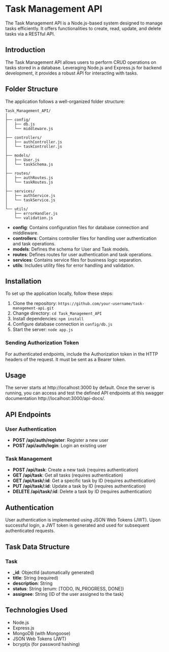 # Task Management API

The Task Management API is a Node.js-based system designed to manage tasks efficiently. It offers functionalities to create, read, update, and delete tasks via a RESTful API.

## Introduction

The Task Management API allows users to perform CRUD operations on tasks stored in a database. Leveraging Node.js and Express.js for backend development, it provides a robust API for interacting with tasks.

## Folder Structure

The application follows a well-organized folder structure:

```
Task_Management_API/
│
├── config/
│   ├── db.js
│   └── middleware.js
│
├── controllers/
│   ├── authController.js
│   └── taskController.js
│
├── models/
│   ├── User.js
│   └── taskSchema.js
│
├── routes/
│   ├── authRoutes.js
│   └── taskRoutes.js
│
├── services/
│   ├── authService.js
│   └── taskService.js
│
└── utils/
    ├── errorHandler.js
    └── validation.js
```

- **config**: Contains configuration files for database connection and middleware.
- **controllers**: Contains controller files for handling user authentication and task operations.
- **models**: Defines the schema for User and Task models.
- **routes**: Defines routes for user authentication and task operations.
- **services**: Contains service files for business logic separation.
- **utils**: Includes utility files for error handling and validation.

## Installation

To set up the application locally, follow these steps:

1. Clone the repository: `https://github.com/your-username/task-management-api.git`
2. Change directory: `cd Task_Management_API`
3. Install dependencies: `npm install`
4. Configure database connection in `config/db.js`
5. Start the server: `node app.js`

### Sending Authorization Token

For authenticated endpoints, include the Authorization token in the HTTP headers of the request. It must be sent as a Bearer token.

## Usage

The server starts at http://localhost:3000 by default. Once the server is running, you can access and test the defined API endpoints at this swagger documentation http://localhost:3000/api-docs/.

## API Endpoints

### User Authentication

- **POST /api/auth/register**: Register a new user
- **POST /api/auth/login**: Login an existing user

### Task Management

- **POST /api/task**: Create a new task (requires authentication)
- **GET /api/task**: Get all tasks (requires authentication)
- **GET /api/task/:id**: Get a specific task by ID (requires authentication)
- **PUT /api/task/:id**: Update a task by ID (requires authentication)
- **DELETE /api/task/:id**: Delete a task by ID (requires authentication)

## Authentication

User authentication is implemented using JSON Web Tokens (JWT). Upon successful login, a JWT token is generated and used for subsequent authenticated requests.

## Task Data Structure

### Task

- **_id**: ObjectId (automatically generated)
- **title**: String (required)
- **description**: String
- **status**: String (enum: [TODO, IN_PROGRESS, DONE])
- **assignee**: String (ID of the user assigned to the task)

## Technologies Used

- Node.js
- Express.js
- MongoDB (with Mongoose)
- JSON Web Tokens (JWT)
- bcryptjs (for password hashing)

